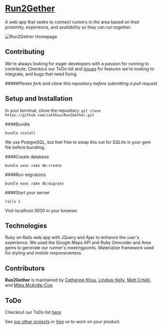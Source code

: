 # [Run2Gether](http://r2g.herokuapp.com)

A web app that seeks to connect runners in the area based on their proximity, experience, and availability so they can *run together*.

![Run2Gether Homepage](https://github.com/catkhuu/Run2Gether/blob/master/public/r2g_homepage.jpg)

## Contributing 
We're always looking for eager developers with a passion for running to contribute. Checkout our ToDo list and [Issues](https://github.com/catkhuu/Run2Gether/issues) for features we're looking to integrate, and bugs that need fixing. 

#####*Please fork and clone this repository before submitting a pull request*

## Setup and Installation 
In your terminal, clone the repository: ```` git clone https://github.com/catkhuu/Run2Gether.git ````

####Bundle 
  ```
  bundle install
  ```
  
   We use PostgreSQL, but feel free to swap this out for SQLite in your gem file before bundling.

####Create database 
  ``` 
  bundle exec rake db:create
  ``` 

####Run migrations 
  ``` 
  bundle exec rake db:migrate 
  ```

####Start your server 
  ```
  rails s 
  ``` 

Visit localhost:3000 in your browser 

## Technologies 
Ruby on Rails web app with JQuery and Ajax to enhance the user's experience. We used the Google Maps API and Ruby Geocoder and Area gems to generate our runner's meetingpoints. Materialize framework used for styling and mobile responsiveness. 

## Contributors 
**Run2Gether** is maintained by [Catherine Khuu](https://github.com/catkhuu/), [Lindsay Kelly](https://github.com/lindsaymkelly/), [Matt Critelli](https://github.com/mattcritelli/), and [Miles McArdle-Coe](https://github.com/Kndekaru/). 

## ToDo
Checkout our ToDo list [here](https://github.com/catkhuu/Run2Gether/blob/master/todo.md)

See [our other projects](https://github.com/catkhuu/Run2Gether/blob/master/community.md) or [hire](https://github.com/catkhuu/Run2Gether/blob/master/hire.md) us to work on your product. 






